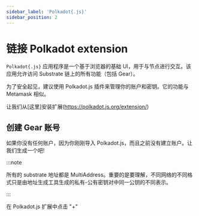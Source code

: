 ```yaml
---
sidebar_label: 'Polkadot{.js}'
sidebar_position: 2
---
```


# 链接 Polkadot extension

`Polkadot{.js}` 应用程序是一个基于浏览器的基础 UI，用于与节点进行交互。该应用允许访问 Substrate 链上的所有功能（包括 Gear）。

为了安全起见，建议使用 Polkadot.js 插件来管理你的账户和密钥。它的功能与 Metamask 相似。

让我们从[这里]安装扩展(https://polkadot.js.org/extension/)

## 创建 Gear 账号

如果你没有任何账户，因为你刚刚导入 Polkadot.js，而且之前没有建立账户。让我们生成一个吧!

:::note

所有的 substrate 地址都是 MultiAddress。重要的是要理解，不同网络的不同格式只是由地址生成工具生成的私有-公有密钥对中同一公钥的不同表示。

:::

在 Polkadot.js 扩展中点击 "+"
